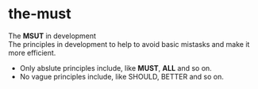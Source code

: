 # the-must
The **MSUT** in development  
The principles in development to help to avoid basic mistasks and make it more efficient.  
* Only abslute principles include, like __MUST__, __ALL__ and so on.  
* No vague principles include, like SHOULD, BETTER and so on.  
